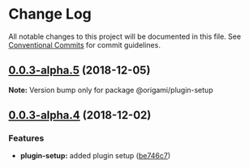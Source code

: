 # Change Log

All notable changes to this project will be documented in this file.
See [Conventional Commits](https://conventionalcommits.org) for commit guidelines.

## [0.0.3-alpha.5](https://github.com/origami-cms/core/tree/master/packages/origami/compare/v0.0.3-alpha.4...v0.0.3-alpha.5) (2018-12-05)

**Note:** Version bump only for package @origami/plugin-setup





## [0.0.3-alpha.4](https://github.com/origami-cms/core/tree/master/packages/origami/compare/v0.0.3-alpha.3...v0.0.3-alpha.4) (2018-12-02)


### Features

* **plugin-setup:** added plugin setup ([be746c7](https://github.com/origami-cms/core/tree/master/packages/origami/commit/be746c7))
